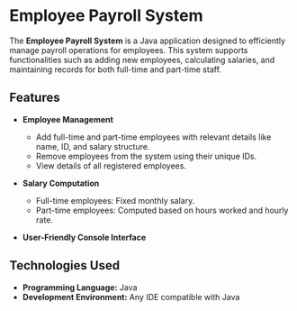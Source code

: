 # Employee Payroll System

The **Employee Payroll System** is a Java application designed to efficiently manage payroll operations for employees. This system supports functionalities such as adding new employees, calculating salaries, and maintaining records for both full-time and part-time staff. 

## Features

- **Employee Management**
  - Add full-time and part-time employees with relevant details like name, ID, and salary structure.
  - Remove employees from the system using their unique IDs.
  - View details of all registered employees.
  
- **Salary Computation**
  - Full-time employees: Fixed monthly salary.
  - Part-time employees: Computed based on hours worked and hourly rate.

- **User-Friendly Console Interface**

## Technologies Used

- **Programming Language:** Java
- **Development Environment:** Any IDE compatible with Java
